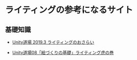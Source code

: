 # ライティングの参考になるサイト

## 基礎知識

-   [Unity道場 2019.3 ライティングのおさらい](https://www.youtube.com/watch?v=Ek7vlUTKTNs)

-   [Unity道場08「絵づくりの基礎」ライティング虎の巻](https://www.slideshare.net/nyaakobayashi/unity08)
